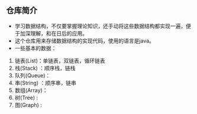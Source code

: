 ## 仓库简介
- 学习数据结构，不仅要掌握理论知识，还手动将这些数据结构都实现一遍，便于加深理解，和在日后的应用。
- 这个仓库用来存储数据结构的实现代码，使用的语言是java。
- 一些基本的数据：
1. 链表(List)：单链表，双链表，循环链表
2. 栈(Stack)  ：顺序栈，链栈
3. 队列(Queue)：
4. 串(String)  ：顺序串，链串
5. 数组(Array)：
6. 树(Tree)  :
7. 图(Graph)  :
